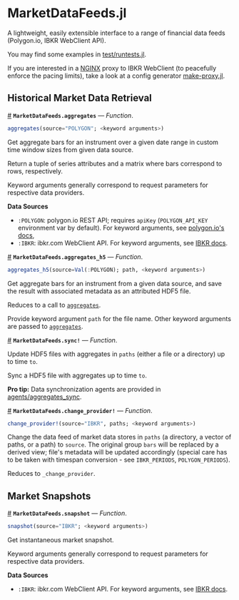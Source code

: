 # MarketDataFeeds.jl

A lightweight, easily extensible interface to a range of financial data feeds (Polygon.io, IBKR WebClient API).

You may find some examples in [test/runtests.jl](test/runtests.jl).

If you are interested in a [NGINX](https://www.nginx.com) proxy to IBKR WebClient (to peacefully enforce the pacing limits), take a look at a config generator [make-proxy.jl](ibkr-proxy/make-proxy.jl).

## Historical Market Data Retrieval

<a id='MarketDataFeeds.aggregates' href='#MarketDataFeeds.aggregates'>#</a>
**`MarketDataFeeds.aggregates`** &mdash; *Function*.

```julia
aggregates(source="POLYGON"; <keyword arguments>)
```

Get aggregate bars for an instrument over a given date range in custom time window sizes from given data source.

Return a tuple of series attributes and a matrix where bars correspond to rows, respectively. 

Keyword arguments generally correspond to request parameters for respective data providers.

**Data Sources**

  * `:POLYGON`: polygon.io REST API; requires `apiKey` (`POLYGON_API_KEY` environment var by default). For keyword arguments, see [polygon.io's docs](https://polygon.io/docs/stocks/get_v2_aggs_ticker__stocksticker__range__multiplier___timespan___from___to),
  * `:IBKR`: ibkr.com WebClient API. For keyword arguments, see [IBKR docs](https://www.interactivebrokers.com/api/doc.html#tag/Market-Data/paths/~1hmds~1history/get).

<a id='MarketDataFeeds.aggregates_h5' href='#MarketDataFeeds.aggregates_h5'>#</a>
**`MarketDataFeeds.aggregates_h5`** &mdash; *Function*.

```julia
aggregates_h5(source=Val(:POLYGON); path, <keyword arguments>)
```

Get aggregate bars for an instrument from a given data source, and save the result with associated metadata as an attributed HDF5 file.

Reduces to a call to [`aggregates`](#MarketDataFeeds.aggregates).

Provide keyword argument `path` for the file name. Other keyword arguments are passed to [`aggregates`](#MarketDataFeeds.aggregates).

<a id='MarketDataFeeds.sync!' href='#MarketDataFeeds.sync!'>#</a>
**`MarketDataFeeds.sync!`** &mdash; *Function*.

Update HDF5 files with aggregates in `paths` (either a file or a directory) up to time `to`.

Sync a HDF5 file with aggregates up to time `to`.

**Pro tip:** Data synchronization agents are provided in [agents/aggregates_sync](agents/aggregates_sync).

<a id='MarketDataFeeds.change_provider!' href='#MarketDataFeeds.change_provider!'>#</a>
**`MarketDataFeeds.change_provider!`** &mdash; *Function*.

```julia
change_provider!(source="IBKR", paths; <keyword arguments>)
```

Change the data feed of market data stores in `paths` (a directory, a vector of paths, or a path) to `source`. The original group `bars` will be replaced by a derived view; file's metadata will be updated accordingly (special care has to be taken with timespan conversion - see `IBKR_PERIODS`, `POLYGON_PERIODS`). 

Reduces to `_change_provider`.

## Market Snapshots

<a id='MarketDataFeeds.snapshot' href='#MarketDataFeeds.snapshot'>#</a>
**`MarketDataFeeds.snapshot`** &mdash; *Function*.

```julia
snapshot(source="IBKR"; <keyword arguments>)
```

Get instantaneous market snapshot.

Keyword arguments generally correspond to request parameters for respective data providers.

**Data Sources**

  * `:IBKR`: ibkr.com WebClient API. For keyword arguments, see [IBKR docs](https://www.interactivebrokers.com/api/doc.html#tag/Market-Data/paths/~1md~1snapshot/get).